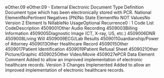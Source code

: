 

eOther.09
eOther.09 - External Electronic Document Type
Definition
Document type which has been electronically stored with PCR.
National ElementNoPertinent Negatives (PN)No
State ElementNo
NOT ValuesNo
Version 2 Element
Is NillableNo
UsageOptional
Recurrence0 : 1
Code List
CodeDescription
4509001Other Audio Recording
4509003Billing Information
4509005Diagnostic Image (CT, X-ray, US, etc.)
4509006DNR
4509008Living Will
4509009ECG/Lab Results
4509011Guardianship/Power of Attorney
4509013Other Healthcare Record
4509015Other
4509017Patient Identification
4509019Patient Refusal Sheet
4509021Other Picture/Graphic
4509025Other Video/Movie
4509027ePCR
Data Element Comment
Added to allow an improved implementation of electronic healthcare records.
Version 3 Changes Implemented
Added to allow an improved implementation of electronic healthcare records.